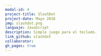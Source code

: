 ```yaml
---
modal-id: 4
project-title: SlashDot
project-date: Mayo 2018
img: slashdot.png
languaje: JavaScript
description: Simple juego para el teclado.
link_github: slashdot
collaborator:
gh_pages: true
---
```

